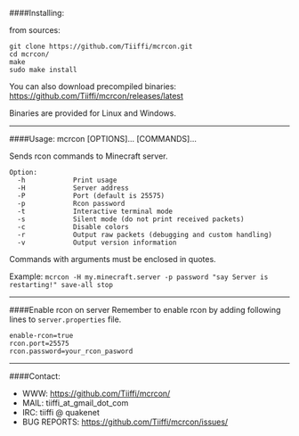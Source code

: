 ####Installing:

from sources:
```
git clone https://github.com/Tiiffi/mcrcon.git
cd mcrcon/
make
sudo make install
```

You can also download precompiled binaries: https://github.com/Tiiffi/mcrcon/releases/latest

Binaries are provided for Linux and Windows.

---

####Usage:
mcrcon [OPTIONS]... [COMMANDS]...

Sends rcon commands to Minecraft server.

```
Option:
  -h            Print usage
  -H            Server address
  -P            Port (default is 25575)
  -p            Rcon password
  -t            Interactive terminal mode
  -s            Silent mode (do not print received packets)
  -c            Disable colors
  -r            Output raw packets (debugging and custom handling)
  -v            Output version information
```

Commands with arguments must be enclosed in quotes.

Example:
  ```mcrcon -H my.minecraft.server -p password "say Server is restarting!" save-all stop```

---

####Enable rcon on server
Remember to enable rcon by adding following lines to ```server.properties``` file.
```
enable-rcon=true
rcon.port=25575
rcon.password=your_rcon_pasword
```

---

####Contact:

* WWW:            https://github.com/Tiiffi/mcrcon/
* MAIL:           tiiffi_at_gmail_dot_com
* IRC:            tiiffi @ quakenet
* BUG REPORTS:    https://github.com/Tiiffi/mcrcon/issues/

